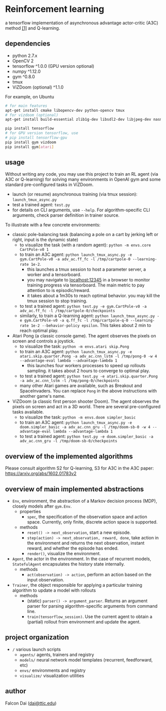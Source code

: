 # Reinforcement learning
a tensorflow implementation of asynchronous advantage actor-critic (A3C) method [[1]](https://arxiv.org/abs/1602.01783) and Q-learning.

## dependencies
- python 2.7.x
- OpenCV 2
- tensorflow ^1.0.0 (GPU version optional)
- numpy ^1.12.0
- gym ^0.8.0
- tmux
- ViZDoom (optional) ^1.1.0

For example, on Ubuntu
```bash
# for main features
apt-get install cmake libopencv-dev python-opencv tmux
# for vizdoom (optional)
apt-get install build-essential zlib1g-dev libsdl2-dev libjpeg-dev nasm tar libbz2-dev libgtk2.0-dev git libfluidsynth-dev libgme-dev libopenal-dev timidity libwildmidi-dev libboost-all-dev
```
```bash
pip install tensorflow
# for GPU version tensorflow, use
# pip install tensorflow-gpu
pip install gym vizdoom
pip install gym[atari]
```

## usage
Without writing any code, you may use this project to train an RL agent (via A3C or Q-learning) for solving many environments in OpenAI gym and some standard pre-configured tasks in ViZDoom.

- launch (or resume) asynchronous training (via tmux session): `launch_tmux_async.py`
- test a trained agent: `test.py`
- for details on CLI arguments, use `--help`. For algorithm-specific CLI arguments, check parser definition in trainer source.

To illustrate with a few concrete environments:
- classic pole-balancing task (balancing a pole on a cart by jerking left or right, input is the dynamic state)
  - to visualize the task (with a random agent): `python -m envs.core CartPole-v0 1`
  - to train an A3C agent: `python launch_tmux_async.py -e gym.CartPole-v0 -a adv_ac.ff_fc -l /tmp/cartpole-0 --learning-rate 1e-2`.
    - this launches a tmux session to host a parameter server, a worker and a tensorboard.
    - you may navigate to [localhost:12345](localhost:12345) in a browser to monitor training progress via tensorboard. The main metric to pay attention to is episodic/reward.
    - it takes about a 1m30s to reach optimal behavior. you may kill the tmux session to stop training.
  - to test a trained agent: `python test.py -e gym.CartPole-v0 -a adv_ac.ff_fc -l /tmp/cartpole-0/checkpoints`
  - similarly, to train a Q-learning agent: `python launch_tmux_async.py -e gym.CartPole-v0 -a q.ff_fc -l /tmp/cartpole-q-0 --learning-rate 1e-2 --behavior-policy epsilon`. This takes about 2 min to reach optimal play.
- Atari Pong (a classic console game). The agent observes the pixels on screen and controls a joystick.
  - to visualize the task: `python -m envs.atari skip.Pong`
  - to train an A3C agent: `python launch_tmux_async.py -e atari.skip.quarter.Pong -a adv_ac.cnn_lstm -l /tmp/pong-0 -w 4 --advantage-eval lambda --advantage-lambda 1`
    - this launches four workers processes to speed up rollouts sampling. it takes about 2 hours to converge to optimal play.
  - to test a trained agent: `python test.py -e atari.skip.quarter.Pong -a adv_ac.cnn_lstm -l /tmp/pong-0/checkpoints`
  - many other Atari games are available, such as Breakout and SpaceInvaders. You can replace `Pong` in the above instructions with another game's name.
- ViZDoom (a classic first person shooter Doom). The agent observes the pixels on screen and act in a 3D world. There are several pre-configured tasks available.
  - to visualize the task: `python -m envs.doom simpler_basic`
  - to train an A3C agent: `python launch_tmux_async.py -e doom.simpler_basic -a adv_ac.cnn_gru -l /tmp/doom-sb-0 -w 4 --advantage-eval lambda --advantage-lambda 1`
  - to test a trained agent: `python test.py -e doom.simpler_basic -a adv_ac.cnn_gru -l /tmp/doom-sb-0/checkpoints`

## overview of the implemented algorithms

Please consult algorithm S2 for Q-learning, S3 for A3C in the A3C paper: https://arxiv.org/abs/1602.01783v2

## overview of main implemented abstractions

- `Env`, environment, the abstraction of a Markov decision process (MDP), closely models after `gym.Env`.
  - properties
    - `spec`, the specification of the observation space and action space. Currently, only finite, discrete action space is supported.
  - methods
    - `reset() -> next_observation`, start a new episode.
    - `step(action) -> next_observation, reward, done`, take action in the environment and returns the next observation, instant reward, and whether the episode has ended.
    - `render()`, visualize the environment.
- `Agent`, the actor in the environment. In the case of recurrent models, `StatefulAgent` encapsulates the history state internally.
  - methods
    - `act(observation) -> action`, perform an action based on the input observation.
- `Trainer`, the object responsible for applying a particular training algorithm to update a model with rollouts
  - methods
    - (static) `parser() -> argument_parser`. Returns an argument parser for parsing algorithm-specific arguments from command line.
    - `train(tensorflow_session)`. Use the current agent to obtain a (partial) rollout from environment and update the agent.

## project organization

- `/` various launch scripts
  - `agents/` agents, trainers and registry
  - `models/` neural network model templates (recurrent, feedforward, etc)
  - `envs/` environments and registry
  - `visualize/` visualization utilities

## author
Falcon Dai (dai@ttic.edu)
